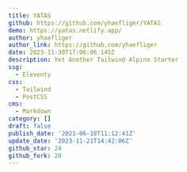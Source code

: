 ```yaml
---
title: YATAS
github: https://github.com/yhaefliger/YATAS
demo: https://yatas.netlify.app/
author: yhaefliger
author_link: https://github.com/yhaefliger
date: 2023-11-30T17:06:06.145Z
description: Yet Another Tailwind Alpine Starter
ssg:
  - Eleventy
css:
  - Tailwind
  - PostCSS
cms:
  - Markdown
category: []
draft: false
publish_date: '2021-06-18T11:12:41Z'
update_date: '2023-11-21T14:42:06Z'
github_star: 24
github_fork: 20
---
```

